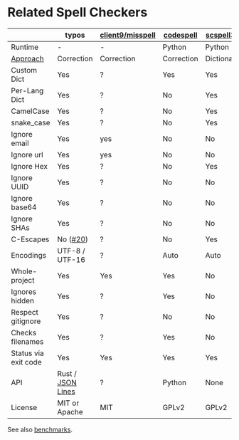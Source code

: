 # Related Spell Checkers

|                | typos                 | [client9/misspell][misspell-go] | [codespell] | [scspell3k] |
|----------------|-----------------------|---------------------------------|-------------|-------------|
| Runtime        | \-                    | \-                              | Python      | Python      |
| [Approach](design.md) | Correction     | Correction                      | Correction  | Dictionary  |
| Custom Dict    | Yes                   | ?                               | Yes         | Yes         |
| Per-Lang Dict  | Yes                   | ?                               | No          | Yes         |
| CamelCase      | Yes                   | ?                               | No          | Yes         |
| snake_case     | Yes                   | ?                               | No          | Yes         |
| Ignore email   | Yes                   | yes                             | No          | No          |
| Ignore url     | Yes                   | yes                             | No          | No          |
| Ignore Hex     | Yes                   | ?                               | No          | Yes         |
| Ignore UUID    | Yes                   | ?                               | No          | No          |
| Ignore base64  | Yes                   | ?                               | No          | No          |
| Ignore SHAs    | Yes                   | ?                               | No          | No          |
| C-Escapes      | No ([#20][def-3])     | ?                               | No          | Yes         |
| Encodings      | UTF-8 / UTF-16        | ?                               | Auto        | Auto        |
| Whole-project  | Yes                   | Yes                             | Yes         | No          |
| Ignores hidden | Yes                   | ?                               | Yes         | No          |
| Respect gitignore | Yes                | ?                               | No          | No          |
| Checks filenames | Yes                 | ?                               | Yes         | No          |
| Status via exit code | Yes             | Yes                             | Yes         | Yes         |
| API            | Rust / [JSON Lines]   | ?                               | Python      | None        |
| License        | MIT or Apache         | MIT                             | GPLv2       | GPLv2       |

See also [benchmarks](../benchsuite/runs).

[JSON Lines]: http://jsonlines.org/
[scspell3k]: https://github.com/myint/scspell
[misspell-go]: https://github.com/client9/misspell
[codespell]: https://github.com/codespell-project/codespell
[def-9]: https://github.com/crate-ci/typos/issues/9
[def-14]: https://github.com/crate-ci/typos/issues/14
[def-17]: https://github.com/crate-ci/typos/issues/17
[def-18]: https://github.com/crate-ci/typos/issues/18
[def-3]: https://github.com/crate-ci/typos/issues/3
